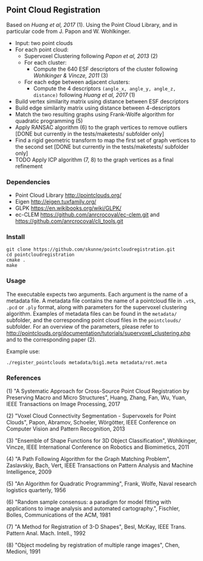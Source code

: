## Point Cloud Registration
Based on _Huang et al, 2017_ (1). Using the Point Cloud Library, and in particular code from J. Papon and W. Wohlkinger.

 * Input: two point clouds
 * For each point cloud:
    * Supervoxel Clustering following _Papon et al, 2013_ (2)
    * For each cluster:
      * Compute the 640 ESF descriptors of the cluster following _Wohlkinger & Vincze, 2011_ (3)
    * For each edge between adjacent clusters:
      * Compute the 4 descriptors `(angle_x, angle_y, angle_z, distance)` following _Huang et al, 2017_ (1)
 * Build vertex similarity matrix using distance between ESF descriptors
 * Build edge similarity matrix using distance between 4-descriptors
 * Match the two resulting graphs using Frank-Wolfe algorithm for quadratic programming (5)
 * Apply RANSAC algorithm (6) to the graph vertices to remove outliers [DONE but currently in the tests/maketests/ subfolder only]
 * Find a rigid geometric transform to map the first set of graph vertices to the second set [DONE but currently in the tests/maketests/ subfolder only]
 * TODO Apply ICP algorithm (7, 8) to the graph vertices as a final refinement


### Dependencies

 * Point Cloud Library <http://pointclouds.org/>
 * Eigen <http://eigen.tuxfamily.org/>
 * GLPK <https://en.wikibooks.org/wiki/GLPK/>
 * ec-CLEM <https://github.com/anrcrocoval/ec-clem.git> and <https://github.com/anrcrocoval/cli_tools.git>

### Install

~~~~
git clone https://github.com/skunne/pointcloudregistration.git
cd pointcloudregistration
cmake .
make
~~~~

### Usage

The executable expects two arguments. Each argument is the name of a metadata file. A metadata file contains the name of a pointcloud file in `.vtk`, `.pcd` or `.ply` format, along with parameters for the supervoxel clustering algorithm. Examples of metadata files can be found in the `metadata/` subfolder, and the corresponding point cloud files in the `pointclouds/` subfolder. For an overview of the parameters, please refer to http://pointclouds.org/documentation/tutorials/supervoxel_clustering.php and to the corresponding paper (2).

Example use:
~~~~
./register_pointclouds metadata/big1.meta metadata/rot.meta
~~~~

### References

 (1) "A Systematic Approach for Cross-Source Point Cloud Registration by Preserving Macro and Micro Structures", Huang, Zhang, Fan, Wu, Yuan, IEEE Transactions on Image Processing, 2017

 (2) "Voxel Cloud Connectivity Segmentation - Supervoxels for Point Clouds", Papon, Abramov, Schoeler, Wörgötter, IEEE Conference on Computer Vision and Pattern Recognition, 2013

 (3) "Ensemble of Shape Functions for 3D Object Classification", Wohlkinger, Vincze, IEEE International Conference on Robotics and Biomimetics, 2011

 (4) "A Path Following Algorithm for the Graph Matching Problem", Zaslavskiy, Bach, Vert, IEEE Transactions on Pattern Analysis and Machine Intelligence, 2009

 (5) "An Algorithm for Quadratic Programming", Frank, Wolfe, Naval research logistics quarterly, 1956

 (6) "Random sample consensus: a paradigm for model fitting with applications to image analysis and automated cartography.", Fischler, Bolles,  Communications of the ACM, 1981

 (7) "A Method for Registration of 3-D Shapes", Besl, McKay, IEEE Trans. Pattern Anal. Mach. Intell., 1992

 (8) "Object modeling by registration of multiple range images", Chen, Medioni, 1991
